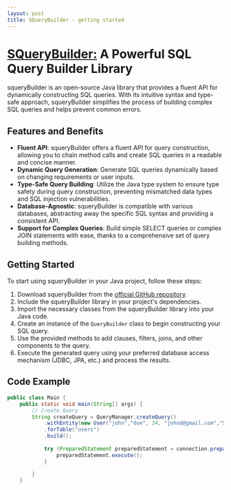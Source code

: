```yaml
---
layout: post
title: SQueryBuilder - getting started
---
```


# [SQueryBuilder:](https://github.com/netanelshriki/squerybuilder) A Powerful SQL Query Builder Library



squeryBuilder is an open-source Java library that provides a fluent API for dynamically constructing SQL queries. With its intuitive syntax and type-safe approach, squeryBuilder simplifies the process of building complex SQL queries and helps prevent common errors.

## Features and Benefits

- **Fluent API**: squeryBuilder offers a fluent API for query construction, allowing you to chain method calls and create SQL queries in a readable and concise manner.
- **Dynamic Query Generation**: Generate SQL queries dynamically based on changing requirements or user inputs.
- **Type-Safe Query Building**: Utilize the Java type system to ensure type safety during query construction, preventing mismatched data types and SQL injection vulnerabilities.
- **Database-Agnostic**: squeryBuilder is compatible with various databases, abstracting away the specific SQL syntax and providing a consistent API.
- **Support for Complex Queries**: Build simple SELECT queries or complex JOIN statements with ease, thanks to a comprehensive set of query building methods.

## Getting Started

To start using squeryBuilder in your Java project, follow these steps:

1. Download squeryBuilder from the [official GitHub repository](https://github.com/squeryl/squeryl).
2. Include the squeryBuilder library in your project's dependencies.
3. Import the necessary classes from the squeryBuilder library into your Java code.
4. Create an instance of the `QueryBuilder` class to begin constructing your SQL query.
5. Use the provided methods to add clauses, filters, joins, and other components to the query.
6. Execute the generated query using your preferred database access mechanism (JDBC, JPA, etc.) and process the results.

## Code Example

```Java
public class Main {
    public static void main(String[] args) {
        // Create Query
        String createQuery = QueryManager.createQuery()
            .withEntity(new User("john","doe", 34, "johnd@gmail.com","Software Engineer"))
            .forTable("users")
            .build();
        
            try (PreparedStatement preparedStatement = connection.prepareStatement(createQuery)) {
                preparedStatement.execute();
            }

        }
    }
```
